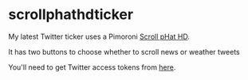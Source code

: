 # scrollphathdticker
My latest Twitter ticker uses a Pimoroni <a href="https://shop.pimoroni.com/products/scroll-phat-hd">Scroll pHat HD</a>.

It has two buttons to choose whether to scroll news or weather tweets

You'll need to get Twitter access tokens from <a href="http://apps.twitter.com">here</a>.
